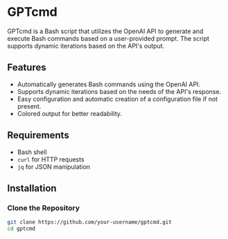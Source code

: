 # GPTcmd

GPTcmd is a Bash script that utilizes the OpenAI API to generate and execute Bash commands based on a user-provided prompt. The script supports dynamic iterations based on the API's output.

## Features

- Automatically generates Bash commands using the OpenAI API.
- Supports dynamic iterations based on the needs of the API's response.
- Easy configuration and automatic creation of a configuration file if not present.
- Colored output for better readability.

## Requirements

- Bash shell
- `curl` for HTTP requests
- `jq` for JSON manipulation

## Installation

### Clone the Repository

```bash
git clone https://github.com/your-username/gptcmd.git
cd gptcmd

